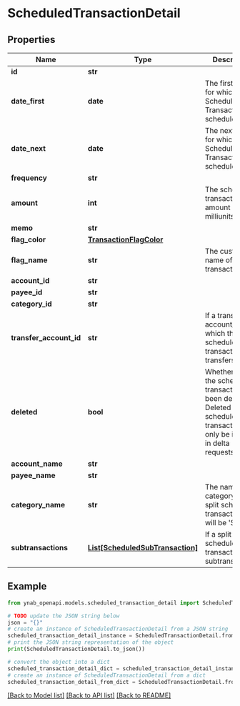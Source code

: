 # ScheduledTransactionDetail


## Properties

Name | Type | Description | Notes
------------ | ------------- | ------------- | -------------
**id** | **str** |  | 
**date_first** | **date** | The first date for which the Scheduled Transaction was scheduled. | 
**date_next** | **date** | The next date for which the Scheduled Transaction is scheduled. | 
**frequency** | **str** |  | 
**amount** | **int** | The scheduled transaction amount in milliunits format | 
**memo** | **str** |  | [optional] 
**flag_color** | [**TransactionFlagColor**](TransactionFlagColor.md) |  | [optional] 
**flag_name** | **str** | The customized name of a transaction flag | [optional] 
**account_id** | **str** |  | 
**payee_id** | **str** |  | [optional] 
**category_id** | **str** |  | [optional] 
**transfer_account_id** | **str** | If a transfer, the account_id which the scheduled transaction transfers to | [optional] 
**deleted** | **bool** | Whether or not the scheduled transaction has been deleted.  Deleted scheduled transactions will only be included in delta requests. | 
**account_name** | **str** |  | 
**payee_name** | **str** |  | [optional] 
**category_name** | **str** | The name of the category.  If a split scheduled transaction, this will be &#39;Split&#39;. | [optional] 
**subtransactions** | [**List[ScheduledSubTransaction]**](ScheduledSubTransaction.md) | If a split scheduled transaction, the subtransactions. | 

## Example

```python
from ynab_openapi.models.scheduled_transaction_detail import ScheduledTransactionDetail

# TODO update the JSON string below
json = "{}"
# create an instance of ScheduledTransactionDetail from a JSON string
scheduled_transaction_detail_instance = ScheduledTransactionDetail.from_json(json)
# print the JSON string representation of the object
print(ScheduledTransactionDetail.to_json())

# convert the object into a dict
scheduled_transaction_detail_dict = scheduled_transaction_detail_instance.to_dict()
# create an instance of ScheduledTransactionDetail from a dict
scheduled_transaction_detail_from_dict = ScheduledTransactionDetail.from_dict(scheduled_transaction_detail_dict)
```
[[Back to Model list]](../README.md#documentation-for-models) [[Back to API list]](../README.md#documentation-for-api-endpoints) [[Back to README]](../README.md)


